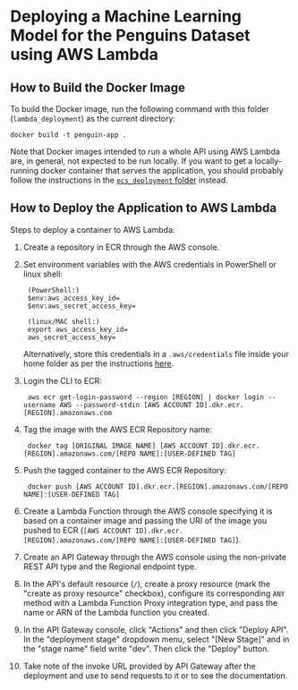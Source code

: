# Deploying a Machine Learning Model for the Penguins Dataset using AWS Lambda

## How to Build the Docker Image

To build the Docker image, run the following command with this folder (`lambda_deployment`) as the current directory:

```
docker build -t penguin-app .
```

Note that Docker images intended to run a whole API using AWS Lambda are, in general, not expected to be run locally. If you want to get a locally-running docker container that serves the application, you should probably follow the instructions in the [`ecs_deployment` folder](./ecs_deployment/) instead.

## How to Deploy the Application to AWS Lambda

Steps to deploy a container to AWS Lambda:

1. Create a repository in ECR through the AWS console.

1. Set environment variables with the AWS credentials in PowerShell or linux shell:

        (PowerShell:)
        $env:aws_access_key_id=
        $env:aws_secret_access_key=

        (linux/MAC shell:)
        export aws_access_key_id=
        aws_secret_access_key=

    Alternatively, store this credentials in a `.aws/credentials` file inside your home folder as per the instructions [here](https://boto3.amazonaws.com/v1/documentation/api/latest/guide/credentials.html#shared-credentials-file).

1. Login the CLI to ECR:

        aws ecr get-login-password --region [REGION] | docker login --username AWS --password-stdin [AWS ACCOUNT ID].dkr.ecr.[REGION].amazonaws.com

1. Tag the image with the AWS ECR Repository name:

        docker tag [ORIGINAL IMAGE NAME] [AWS ACCOUNT ID].dkr.ecr.[REGION].amazonaws.com/[REPO NAME]:[USER-DEFINED TAG]

1. Push the tagged container to the AWS ECR Repository:

        docker push [AWS ACCOUNT ID].dkr.ecr.[REGION].amazonaws.com/[REPO NAME]:[USER-DEFINED TAG]

1. Create a Lambda Function through the AWS console specifying it is based on a container image and passing the URI of the image you pushed to ECR (`[AWS ACCOUNT ID].dkr.ecr.[REGION].amazonaws.com/[REPO NAME]:[USER-DEFINED TAG]`).

1. Create an API Gateway through the AWS console using the non-private REST API type and the Regional endpoint type.

1. In the API's default resource (`/`), create a proxy resource (mark the "create as proxy resource" checkbox), configure its corresponding `ANY` method with a Lambda Function Proxy integration type, and pass the name or ARN of the Lambda function you created.

1. In the API Gateway console, click "Actions" and then click "Deploy API". In the "deployment stage" dropdown menu, select "[New Stage]" and in the "stage name" field write "dev". Then click the "Deploy" button.

1. Take note of the invoke URL provided by API Gateway after the deployment and use to send requests to it or to see the documentation.
